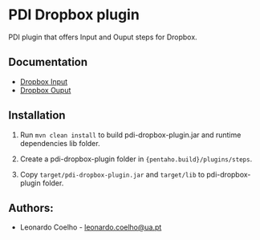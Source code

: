 
# PDI Dropbox plugin
PDI plugin that offers Input and Ouput steps for Dropbox.

## Documentation
- [Dropbox Input](https://github.com/LeonardoCoelho71950/pdi-dropbox-plugin/blob/master/docs/DropboxInput.md)
- [Dropbox Ouput](https://github.com/LeonardoCoelho71950/pdi-dropbox-plugin/blob/master/docs/DropboxOutput.md)

## Installation
1. Run ```mvn clean install``` to build pdi-dropbox-plugin.jar and runtime dependencies lib folder.

2. Create a pdi-dropbox-plugin folder in ```{pentaho.build}/plugins/steps```.

3. Copy ```target/pdi-dropbox-plugin.jar``` and ```target/lib``` to pdi-dropbox-plugin folder.

## Authors:

- Leonardo Coelho	- <leonardo.coelho@ua.pt>
